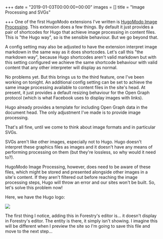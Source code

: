 +++
date = "2019-01-03T00:00:00+00:00"
images = []
title = "Image Processing and SVGs"

+++
One of the first HugoModo extensions I've written is [HugoModo Image Processing](/extensions/image-processing). This extension does a few things. By default it just provides a pair of shortcodes for Hugo that achieve image processing in content files. This is "the Hugo way", so is the sensible behaviour. But we go beyond that.

A config setting may also be adjusted to have the extension interpret image markdown in the same way as it does shortcodes. Let's call this "the markdown way", because Hugo shortcodes aren't valid markdown but with this setting configured we achieve the same shortcode behaviour with valid content that any other interpreter will display as normal.

No problems yet. But this brings us to the third feature, one I've been working on tonight. An additional config setting can be set to achieve the same image processing available to content files in the site's head. At present, it just provides a default resizing behaviour for the Open Graph protocol (which is what Facebook uses to display images with links).

Hugo already provides a template for including Open Graph data in the document head. The only adjustment I've made is to provide image processing.

That's all fine, until we come to think about image formats and in particular SVGs.

SVGs aren't like other images, especially not to Hugo. Hugo doesn't interpret these graphics files as images and it doesn't have any means of performing processing on them (but they're lossless, so why would it need to?).

HugoModo Image Processing, however, does need to be aware of these files, which might be stored and presented alongside other images in a site's content. If they aren't filtered out before reaching the image processing steps, Hugo will throw an error and our sites won't be built. So, let's solve this problem now!

Here, we have the Hugo logo:

![](/uploads/hugo-logo-wide.svg)

The first thing I notice, adding this in Forestry's editor is... it doesn't display in Forestry's editor. The entity is there, it simply isn't showing. I imagine this will be different when I preview the site so I'm going to save this file and move to the next step...